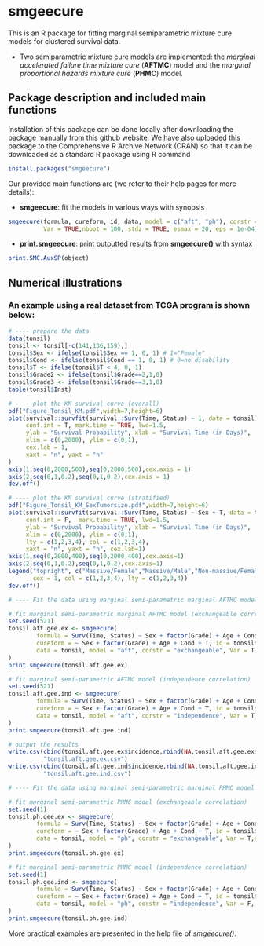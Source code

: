 # smgeecure
This is an R package for fitting marginal semiparametric mixture cure models for clustered survival data.
- Two semiparametric mixture cure models are implemented: the *marginal accelerated failure time mixture cure* (**AFTMC**) model and the *marginal proportional hazards mixture cure* (**PHMC**) model.

## Package description and included main functions

Installation of this package can be done locally after downloading the package manually from this github website. We have also uploaded this package to the Comprehensive R Archive Network (CRAN) so that it can be downloaded as a standard R package using R command
```R
install.packages("smgeecure")
```

Our provided main functions are (we refer to their help pages for more details):
- **smgeecure**: fit the models in various ways with synopsis
```R
smgeecure(formula, cureform, id, data, model = c("aft", "ph"), corstr = c("independence", "exchangeable", "ar1"),
          Var = TRUE,nboot = 100, stdz = TRUE, esmax = 20, eps = 1e-04)
```
- **print.smgeecure**: print outputted results from **smgeecure()** with syntax
```R
print.SMC.AuxSP(object)
```

## Numerical illustrations

### An example using a real dataset from TCGA program is shown below:
```R
# ---- prepare the data
data(tonsil)
tonsil <- tonsil[-c(141,136,159),]
tonsil$Sex <- ifelse(tonsil$Sex == 1, 0, 1) # 1="Female"
tonsil$Cond <- ifelse(tonsil$Cond == 1, 0, 1) # 0=no disability
tonsil$T <- ifelse(tonsil$T < 4, 0, 1)
tonsil$Grade2 <- ifelse(tonsil$Grade==2,1,0)
tonsil$Grade3 <- ifelse(tonsil$Grade==3,1,0)
table(tonsil$Inst)

# ---- plot the KM survival curve (overall)
pdf("Figure_Tonsil_KM.pdf",width=7,height=6)
plot(survival::survfit(survival::Surv(Time, Status) ~ 1, data = tonsil), 
     conf.int = T, mark.time = TRUE, lwd=1.5,
     ylab = "Survival Probability", xlab = "Survival Time (in Days)", 
     xlim = c(0,2000), ylim = c(0,1),
     cex.lab = 1, 
     xaxt = "n", yaxt = "n"
)
axis(1,seq(0,2000,500),seq(0,2000,500),cex.axis = 1)
axis(2,seq(0,1,0.2),seq(0,1,0.2),cex.axis = 1)
dev.off()

# ---- plot the KM survival curve (stratified)
pdf("Figure_Tonsil_KM_SexTumorsize.pdf",width=7,height=6)
plot(survival::survfit(survival::Surv(Time, Status) ~ Sex + T, data = tonsil),
     conf.int = F,  mark.time = TRUE, lwd=1.5,
     ylab = "Survival Probability", xlab = "Survival Time (in Days)",
     xlim = c(0,2000), ylim = c(0,1),
     lty = c(1,2,3,4), col = c(1,2,3,4),
     xaxt = "n", yaxt = "n", cex.lab=1)
axis(1,seq(0,2000,400),seq(0,2000,400),cex.axis=1)
axis(2,seq(0,1,0.2),seq(0,1,0.2),cex.axis=1)
legend("topright", c("Massive/Female","Massive/Male","Non-massive/Female","Non-massive/Male"),
       cex = 1, col = c(1,2,3,4), lty = c(1,2,3,4))
dev.off()

# ---- Fit the data using marginal semi-parametric marginal AFTMC model

# fit marginal semi-parametric marginal AFTMC model (exchangeable correlation)
set.seed(521)
tonsil.aft.gee.ex <- smgeecure(
        formula = Surv(Time, Status) ~ Sex + factor(Grade) + Age + Cond + T, 
        cureform = ~ Sex + factor(Grade) + Age + Cond + T, id = tonsil$Inst, 
        data = tonsil, model = "aft", corstr = "exchangeable", Var = T, nboot = 100
)
print.smgeecure(tonsil.aft.gee.ex)

# fit marginal semi-parametric AFTMC model (independence correlation)
set.seed(521)
tonsil.aft.gee.ind <- smgeecure(
        formula = Surv(Time, Status) ~ Sex + factor(Grade) + Age + Cond + T, 
        cureform = ~ Sex + factor(Grade) + Age + Cond + T, id = tonsil$Inst, 
        data = tonsil, model = "aft", corstr = "independence", Var = T, nboot = 100
)
print.smgeecure(tonsil.aft.gee.ind)

# output the results
write.csv(cbind(tonsil.aft.gee.ex$incidence,rbind(NA,tonsil.aft.gee.ex$latency)),
          "tonsil.aft.gee.ex.csv")
write.csv(cbind(tonsil.aft.gee.ind$incidence,rbind(NA,tonsil.aft.gee.ind$latency)),
          "tonsil.aft.gee.ind.csv")

# ---- Fit the data using marginal semi-parametric marginal PHMC model

# fit marginal semi-parametric PHMC model (exchangeable correlation)
set.seed(1)
tonsil.ph.gee.ex <- smgeecure(
        formula = Surv(Time, Status) ~ Sex + factor(Grade) + Age + Cond + T, 
        cureform = ~ Sex + factor(Grade) + Age + Cond + T, id = tonsil$Inst, 
        data = tonsil, model = "ph", corstr = "exchangeable", Var = T,nboot = 100
)
print.smgeecure(tonsil.ph.gee.ex)

# fit marginal semi-parametric PHMC model (independence correlation)
set.seed(1)
tonsil.ph.gee.ind <- smgeecure(
        formula = Surv(Time, Status) ~ Sex + factor(Grade) + Age + Cond + T, 
        cureform = ~ Sex + factor(Grade) + Age + Cond + T, id = tonsil$Inst, 
        data = tonsil, model = "ph", corstr = "independence", Var = F, nboot = 100
)
print.smgeecure(tonsil.ph.gee.ind)
```

More practical examples are presented in the help file of *smgeecure()*.

